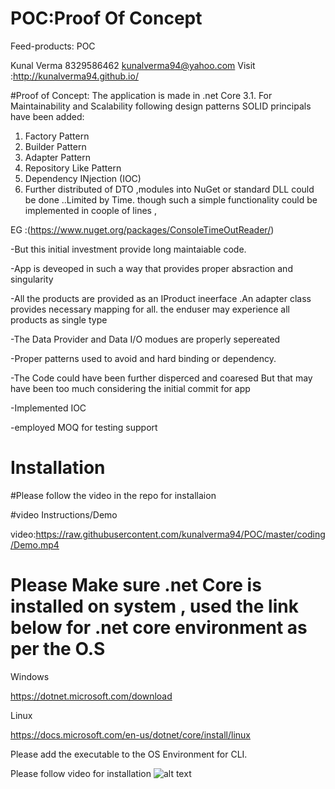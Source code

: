 # POC:Proof Of Concept
Feed-products: POC

Kunal Verma
8329586462
kunalverma94@yahoo.com
Visit :http://kunalverma94.github.io/


#Proof of Concept:
The application is made in .net Core 3.1.
For Maintainability and Scalability following design  patterns SOLID principals have been added:
1.	Factory Pattern
2.	Builder Pattern
3. Adapter Pattern
5.	Repository Like Pattern
6. Dependency INjection (IOC)
7. Further distributed of DTO ,modules into NuGet or standard DLL could be done ..Limited by Time.
though such a simple functionality could be implemented in  coople of lines ,

EG :(https://www.nuget.org/packages/ConsoleTimeOutReader/)

-But this initial investment provide long maintaiable  code.

-App is deveoped in such a way that provides proper absraction and singularity

-All the products are provided as an IProduct ineerface .An adapter class provides necessary mapping for all.
the enduser may experience all products as single type

-The Data Provider and Data I/O  modues are properly sepereated

-Proper patterns used to avoid and hard binding or dependency.

-The Code could have been further disperced and coaresed But that may have been too much 
considering the initial commit for app
 
 -Implemented IOC
 
 -employed MOQ for testing support

# Installation 

 #Please follow the video in the repo for installaion

 #video Instructions/Demo
 
 video:https://raw.githubusercontent.com/kunalverma94/POC/master/coding/Demo.mp4
 
 
# Please Make sure .net Core  is installed on system , used the link below for .net core environment as per the O.S


Windows

https://dotnet.microsoft.com/download


Linux

https://docs.microsoft.com/en-us/dotnet/core/install/linux

Please add the executable to the OS Environment  for CLI.

Please follow video for installation
![alt text](https://raw.githubusercontent.com/kunalverma94/POC/master/coding/img.jpg)


#




